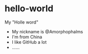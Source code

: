 # hello-world
My "Holle word"
- My nickname is @Amorphophalms
- I'm from China
- I like GitHub a lot
- ......
